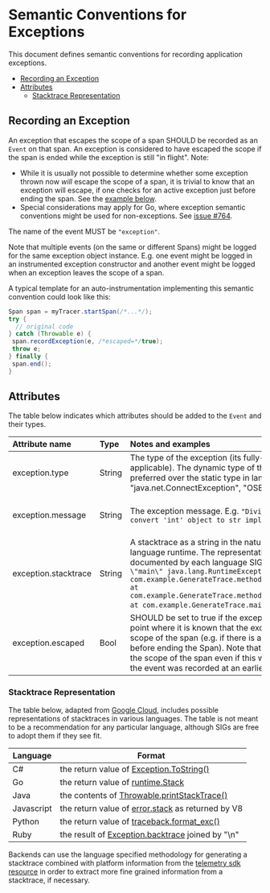 # Semantic Conventions for Exceptions

This document defines semantic conventions for recording application
exceptions.

<!-- toc -->

- [Recording an Exception](#recording-an-exception)
- [Attributes](#attributes)
  - [Stacktrace Representation](#stacktrace-representation)

<!-- tocstop -->

## Recording an Exception

An exception that escapes the scope of a span
SHOULD be recorded as an `Event` on that span.
An exception is considered to have escaped the scope if the span is ended
while the exception is still "in flight". Note:

* While it is usually not possible to determine whether some exception thrown
  now *will* escape the scope of a span, it is trivial to know that an exception
  will escape, if one checks for an active exception just before ending the span.
  See the [example below](#exception-end-example).
* Special considerations may apply for Go, where exception semantic conventions
  might be used for non-exceptions.
  See [issue #764](https://github.com/open-telemetry/opentelemetry-specification/issues/764).

The name of the event MUST be `"exception"`.

Note that multiple events (on the same or different Spans)
might be logged for the same exception object instance.
E.g. one event might be logged in an instrumented exception constructor
and another event might be logged when an exception leaves the scope of a span.

<a name="exception-end-example"></a>

A typical template for an auto-instrumentation implementing this semantic convention
could look like this:

```java
Span span = myTracer.startSpan(/*...*/);
try {
  // original code
} catch (Throwable e) {
 span.recordException(e, /*escaped=*/true);
 throw e;
} finally {
 span.end();
}
```

## Attributes

The table below indicates which attributes should be added to the `Event` and
their types.

| Attribute name       | Type   | Notes and examples                                                                                                                                                                                                                                                                                                                                                                                                                  | Required?                                                  |
| :------------------- | :----- | :---------------------------------------------------------------------------------------------------------------------------------------------------------------------------------------------------------------------------------------------------------------------------------------------------------------------------------------------------------------------------------------------------------------------------------- | :--------------------------------------------------------- |
| exception.type       | String | The type of the exception (its fully-qualified class name, if applicable). The dynamic type of the exception should be preferred over the static type in languages that support it. E.g. "java.net.ConnectException", "OSError"                                                                                                                                                                                                     | One of `exception.type` or `exception.message` is required |
| exception.message    | String | The exception message. E.g. `"Division by zero"`, `"Can't convert 'int' object to str implicitly"`                                                                                                                                                                                                                                                                                                                                  | One of `exception.type` or `exception.message` is required |
| exception.stacktrace | String | A stacktrace as a string in the natural representation for the language runtime. The representation is to be determined and documented by each language SIG. E.g. `"Exception in thread \"main\" java.lang.RuntimeException: Test exception\n at com.example.GenerateTrace.methodB(GenerateTrace.java:13)\n at com.example.GenerateTrace.methodA(GenerateTrace.java:9)\n at com.example.GenerateTrace.main(GenerateTrace.java:5)"`. | No                                                         |
| exception.escaped | Bool | SHOULD be set to true if the exception event is recoded at a point where it is known that the exception is escaping the scope of the span (e.g. if there is an exception active just before ending the Span). Note that an exception may still leave the scope of the span even if this was not set or set to false, if the event was recorded at an earlier time. | No |

### Stacktrace Representation

The table below, adapted from [Google Cloud][gcp-error-reporting], includes
possible representations of stacktraces in various languages. The table is not
meant to be a recommendation for any particular language, although SIGs are free
to adopt them if they see fit.

| Language   | Format                                                              |
| ---------- | ------------------------------------------------------------------- |
| C#         | the return value of [Exception.ToString()][csharp-stacktrace]       |
| Go         | the return value of [runtime.Stack][go-stacktrace]                  |
| Java       | the contents of [Throwable.printStackTrace()][java-stacktrace]      |
| Javascript | the return value of [error.stack][js-stacktrace] as returned by V8  |
| Python     | the return value of [traceback.format_exc()][python-stacktrace]     |
| Ruby       | the result of [Exception.backtrace][ruby-stacktrace] joined by "\n" |

Backends can use the language specified methodology for generating a stacktrace
combined with platform information from the
[telemetry sdk resource][telemetry-sdk-resource] in order to extract more fine
grained information from a stacktrace, if necessary.

[gcp-error-reporting]: https://cloud.google.com/error-reporting/reference/rest/v1beta1/projects.events/report
[java-stacktrace]: https://docs.oracle.com/javase/7/docs/api/java/lang/Throwable.html#printStackTrace%28%29
[python-stacktrace]: https://docs.python.org/3/library/traceback.html#traceback.format_exc
[js-stacktrace]: https://v8.dev/docs/stack-trace-api
[ruby-stacktrace]: https://ruby-doc.org/core-2.7.1/Exception.html#method-i-backtrace
[csharp-stacktrace]: https://docs.microsoft.com/en-us/dotnet/api/system.exception.tostring
[go-stacktrace]: https://golang.org/pkg/runtime/debug/#Stack
[telemetry-sdk-resource]: https://github.com/open-telemetry/opentelemetry-specification/tree/master/specification/resource/semantic_conventions#telemetry-sdk
